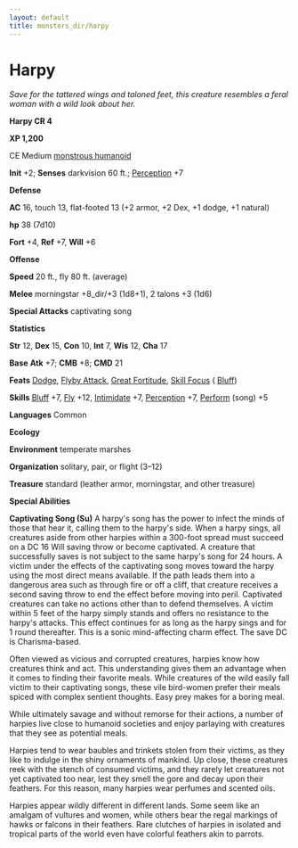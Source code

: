 ```yaml
---
layout: default
title: monsters_dir/harpy
---
```

# Harpy

_Save for the tattered wings and taloned feet, this creature resembles a feral woman with a wild look about her._

**Harpy CR 4**

**XP 1,200**

CE Medium [monstrous humanoid](creatureTypes#_monstrous-humanoid)

**Init** +2; **Senses** darkvision 60 ft.; [Perception](../skills_dir/perception#_perception) +7

**Defense**

**AC** 16, touch 13, flat-footed 13 (+2 armor, +2 Dex, +1 dodge, +1 natural)

**hp** 38 (7d10)

**Fort** +4, **Ref** +7, **Will** +6

**Offense**

**Speed** 20 ft., fly 80 ft. (average)

**Melee** morningstar +8_dir/+3 (1d8+1), 2 talons +3 (1d6)

**Special Attacks** captivating song

**Statistics**

**Str** 12, **Dex** 15, **Con** 10, **Int** 7, **Wis** 12, **Cha** 17

**Base**  **Atk** +7; **CMB** +8; **CMD** 21

**Feats** [Dodge](../feats#_dodge), [Flyby Attack](monsterFeats#_flyby-attack), [Great Fortitude](../feats#_great-fortitude), [Skill Focus](../feats#_skill-focus) ( [Bluff](../skills_dir/bluff#_bluff))

**Skills** [Bluff](../skills_dir/bluff#_bluff) +7, [Fly](../skills_dir/fly#_fly) +12, [Intimidate](../skills_dir/intimidate#_intimidate) +7, [Perception](../skills_dir/perception#_perception) +7, [Perform](../skills_dir/perform#_perform) (song) +5

**Languages** Common

**Ecology**

**Environment** temperate marshes

**Organization** solitary, pair, or flight (3–12)

**Treasure** standard (leather armor, morningstar, and other treasure)

**Special Abilities**

**Captivating Song (Su)** A harpy's song has the power to infect the minds of those that hear it, calling them to the harpy's side. When a harpy sings, all creatures aside from other harpies within a 300-foot spread must succeed on a DC 16 Will saving throw or become captivated. A creature that successfully saves is not subject to the same harpy's song for 24 hours. A victim under the effects of the captivating song moves toward the harpy using the most direct means available. If the path leads them into a dangerous area such as through fire or off a cliff, that creature receives a second saving throw to end the effect before moving into peril. Captivated creatures can take no actions other than to defend themselves. A victim within 5 feet of the harpy simply stands and offers no resistance to the harpy's attacks. This effect continues for as long as the harpy sings and for 1 round thereafter. This is a sonic mind-affecting charm effect. The save DC is Charisma-based.

Often viewed as vicious and corrupted creatures, harpies know how creatures think and act. This understanding gives them an advantage when it comes to finding their favorite meals. While creatures of the wild easily fall victim to their captivating songs, these vile bird-women prefer their meals spiced with complex sentient thoughts. Easy prey makes for a boring meal.

While ultimately savage and without remorse for their actions, a number of harpies live close to humanoid societies and enjoy parlaying with creatures that they see as potential meals.

Harpies tend to wear baubles and trinkets stolen from their victims, as they like to indulge in the shiny ornaments of mankind. Up close, these creatures reek with the stench of consumed victims, and they rarely let creatures not yet captivated too near, lest they smell the gore and decay upon their feathers. For this reason, many harpies wear perfumes and scented oils.

Harpies appear wildly different in different lands. Some seem like an amalgam of vultures and women, while others bear the regal markings of hawks or falcons in their feathers. Rare clutches of harpies in isolated and tropical parts of the world even have colorful feathers akin to parrots.

